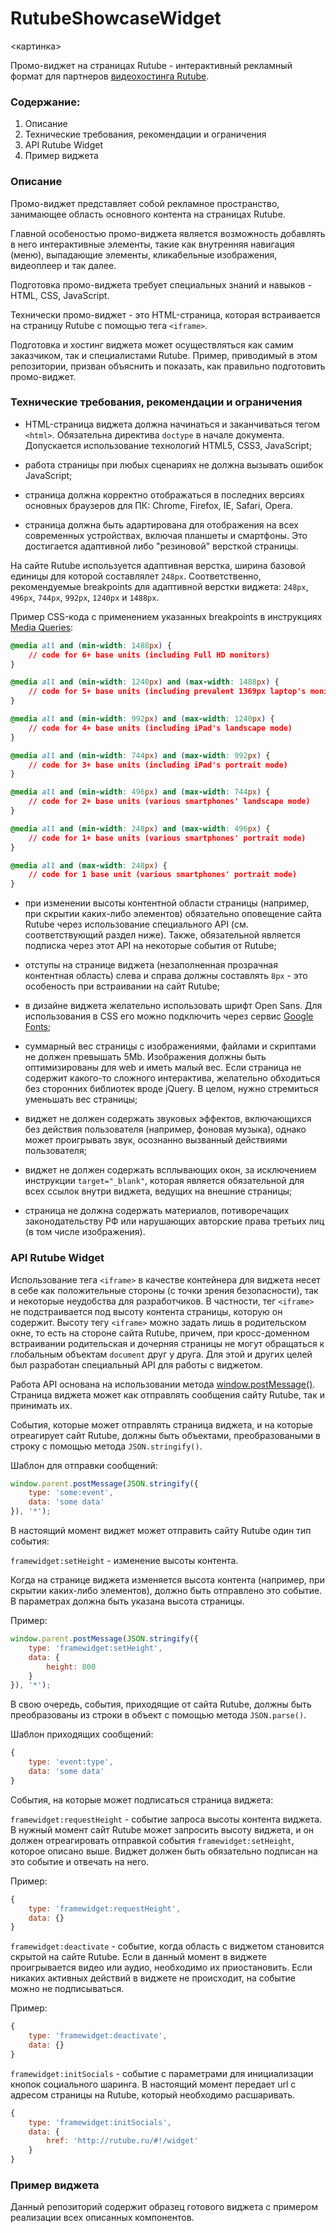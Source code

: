 RutubeShowcaseWidget
====================

<картинка>

Промо-виджет на страницах Rutube - интерактивный рекламный формат для партнеров [видеохостинга Rutube](http://rutube.ru/).

### Содержание:

1. Описание
2. Технические требования, рекомендации и ограничения
3. API Rutube Widget
4. Пример виджета

### Описание

Промо-виджет представляет собой рекламное пространство, занимающее область основного контента на страницах Rutube.

Главной особеностью промо-виджета является возможность добавлять в него интерактивные элементы, такие как внутренняя навигация (меню), выпадающие элементы, кликабельные изображения, видеоплеер и так далее.

Подготовка промо-виджета требует специальных знаний и навыков - HTML, CSS, JavaScript.

Технически промо-виджет - это HTML-страница, которая встраивается на страницу Rutube с помощью тега `<iframe>`.

Подготовка и хостинг виджета может осуществляться как самим заказчиком, так и специалистами Rutube. Пример, приводимый в этом репозитории, призван объяснить и показать, как правильно подготовить промо-виджет.

### Технические требования, рекомендации и ограничения

- HTML-страница виджета должна начинаться и заканчиваться тегом `<html>`. Обязательна директива `doctype` в начале документа. Допускается использование технологий HTML5, CSS3, JavaScript;

- работа страницы при любых сценариях не должна вызывать ошибок JavaScript;

- страница должна корректно отображаться в последних версиях основных браузеров для ПК: Chrome, Firefox, IE, Safari, Opera.

- страница должна быть адартирована для отображения на всех современных устройствах, включая планшеты и смартфоны. Это достигается адаптивной либо "резиновой" версткой страницы.

На сайте Rutube используется адаптивная верстка, ширина базовой единицы для которой составлялет `248px`. Соответственно, рекомендуемые breakpoints для адаптивной верстки виджета: `248px`, `496px`, `744px`, `992px`, `1240px` и `1488px`.

Пример CSS-кода с применением указанных breakpoints в инструкциях [Media Queries](https://developer.mozilla.org/en-US/docs/Web/Guide/CSS/Media_queries):
```css
@media all and (min-width: 1488px) {
	// code for 6+ base units (including Full HD monitors)
}
```
```css
@media all and (min-width: 1240px) and (max-width: 1488px) {
	// code for 5+ base units (including prevalent 1369px laptop's monitors)
}
```
```css
@media all and (min-width: 992px) and (max-width: 1240px) {
	// code for 4+ base units (including iPad's landscape mode)
}
```
```css
@media all and (min-width: 744px) and (max-width: 992px) {
	// code for 3+ base units (including iPad's portrait mode)
}
```
```css
@media all and (min-width: 496px) and (max-width: 744px) {
    // code for 2+ base units (various smartphones' landscape mode)
}
```
```css
@media all and (min-width: 248px) and (max-width: 496px) {
	// code for 1+ base units (various smartphones' portrait mode)
}
```
```css
@media all and (max-width: 248px) {
	// code for 1 base unit (various smartphones' portrait mode)
}
```
- при изменении высоты контентной области страницы (например, при скрытии каких-либо элементов) обязательно оповещение сайта Rutube через использование специального API (см. соответствующий раздел ниже). Также, обязательной является подписка через этот API на некоторые события от Rutube;

- отступы на странице виджета (незаполненная прозрачная контентная область) слева и справа должны составлять `8px` - это особеность при встраивании на сайт Rutube;

- в дизайне виджета желательно использовать шрифт Open Sans. Для использования в CSS его можно подключить через сервис [Google Fonts](http://www.google.com/fonts/);

- суммарный вес страницы с изображениями, файлами и скриптами не должен превышать 5Mb. Изображения должны быть оптимизированы для web и иметь малый вес. Если страница не содержит какого-то сложного интерактива, желательно обходиться без сторонних библиотек вроде jQuery. В целом, нужно стремиться уменьшать вес страницы;

- виджет не должен содержать звуковых эффектов, включающихся без действия пользователя (например, фоновая музыка), однако может проигрывать звук, осознанно вызванный действиями пользователя;

- виджет не должен содержать всплывающих окон, за исключением инструкции `target="_blank"`, которая является обязательной для всех ссылок внутри виджета, ведущих на внешние страницы;

- страница не должна содержать материалов, потиворечащих законодательству РФ или нарушающих авторские права третьих лиц (в том числе изображения).

### API Rutube Widget

Использование тега `<iframe>` в качестве контейнера для виджета несет в себе как положительные стороны (с точки зрения безопасности), так и некоторые неудобства для разработчиков. В частности, тег `<iframe>` не подстраивается под высоту контента страницы, которую он содержит. Высоту тегу `<iframe>` можно задать лишь в родительском окне, то есть на стороне сайта Rutube, причем, при кросс-доменном встраивании родительская и дочерняя страницы не могут обращаться к глобальным объектам `document` друг у друга. Для этой и других целей был разработан специальный API для работы с виджетом.

Работа API основана на использовании метода [window.postMessage()](https://developer.mozilla.org/en-US/docs/Web/API/Window.postMessage). Страница виджета может как отправлять сообщения сайту Rutube, так и принимать их.

События, которые может отправлять страница виджета, и на которые отреагирует сайт Rutube, должны быть объектами, преобразоваными в строку с помощью метода `JSON.stringify()`.

Шаблон для отправки сообщений:
```javascript
window.parent.postMessage(JSON.stringify({
	type: 'some:event',
	data: 'some data'
}), '*');
```
В настоящий момент виджет может отправить сайту Rutube один тип события:

`framewidget:setHeight` - изменение высоты контента.

Когда на странице виджета изменяется высота контента (например, при скрытии каких-либо элементов), должно быть отправлено это событие. В параметрах должна быть указана высота страницы.

Пример:
```javascript
window.parent.postMessage(JSON.stringify({
	type: 'framewidget:setHeight',
	data: {
		height: 800
	}
}), '*');
```
В свою очередь, события, приходящие от сайта Rutube, должны быть преобразованы из строки в объект с помощью метода `JSON.parse()`.

Шаблон приходящих сообщений:
```javascript
{
	type: 'event:type',
	data: 'some data'
}
```
События, на которые может подписаться страница виджета:

`framewidget:requestHeight` - событие запроса высоты контента виджета. В нужный момент сайт Rutube может запросить высоту виджета, и он должен отреагировать отправкой события `framewidget:setHeight`, которое описано выше. Виджет должен быть обязательно подписан на это событие и отвечать на него.

Пример:
```javascript
{
	type: 'framewidget:requestHeight',
	data: {}
}
```
`framewidget:deactivate` - событие, когда область с виджетом становится скрытой на сайте Rutube. Если в данный момент в виджете проигрывается видео или аудио, необходимо их приостановить. Если никаких активных действий в виджете не происходит, на событие можно не подписываться.

Пример:
```javascript
{
	type: 'framewidget:deactivate',
	data: {}
}
```
`framewidget:initSocials` - событие с параметрами для инициализации кнопок социального шаринга. В настоящий момент передает url с адресом страницы на Rutube, который необходимо расшаривать.
```javascript
{
	type: 'framewidget:initSocials',
	data: {
		href: 'http://rutube.ru/#!/widget'
	}
}
```
### Пример виджета

Данный репозиторий содержит образец готового виджета с примером реализации всех описанных компонентов.